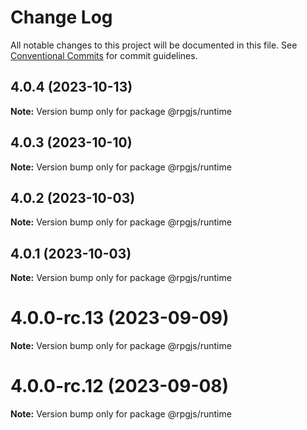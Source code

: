# Change Log

All notable changes to this project will be documented in this file.
See [Conventional Commits](https://conventionalcommits.org) for commit guidelines.

## 4.0.4 (2023-10-13)

**Note:** Version bump only for package @rpgjs/runtime





## 4.0.3 (2023-10-10)

**Note:** Version bump only for package @rpgjs/runtime





## 4.0.2 (2023-10-03)

**Note:** Version bump only for package @rpgjs/runtime





## 4.0.1 (2023-10-03)

**Note:** Version bump only for package @rpgjs/runtime





# 4.0.0-rc.13 (2023-09-09)

**Note:** Version bump only for package @rpgjs/runtime





# 4.0.0-rc.12 (2023-09-08)

**Note:** Version bump only for package @rpgjs/runtime
